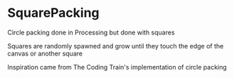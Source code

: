# SquarePacking
Circle packing done in Processing but done with squares

Squares are randomly spawned and grow until they touch the edge of the canvas or another square

Inspiration came from The Coding Train's implementation of circle packing
